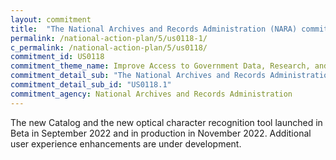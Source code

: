 ```yaml
---
layout: commitment
title:  "The National Archives and Records Administration (NARA) commits to improving the Catalog over the next two years by launching a new site with improved search experience and a new optical character recognition tool and by enhancing the Catalog with expanded user contribution types. "
permalink: /national-action-plan/5/us0118-1/
c_permalink: /national-action-plan/5/us0118/
commitment_id: US0118
commitment_theme_name: Improve Access to Government Data, Research, and Information
commitment_detail_sub: "The National Archives and Records Administration (NARA) commits to improving the Catalog over the next two years by launching a new site with improved search experience and a new optical character recognition tool and by enhancing the Catalog with expanded user contribution types. "
commitment_detail_sub_id: "US0118.1"
commitment_agency: National Archives and Records Administration
---
```


The new Catalog and the new optical character recognition tool launched in Beta in September 2022 and in production in November 2022. Additional user experience enhancements are under development.